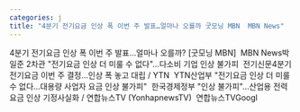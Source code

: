 ```yaml
---
categories: j
title: "4분기 전기요금 인상 폭 이번 주 발표…얼마나 오를까 굿모닝 MBN  MBN News"
---
```

4분기 전기요금 인상 폭 이번 주 발표…얼마나 오를까? [굿모닝 MBN]&nbsp;&nbsp;MBN News박일준 2차관 "전기요금 인상 더 미룰 수 없다"…다소비 기업 인상 불가피&nbsp;&nbsp;전기신문4분기 전기요금 이번 주 결정...인상 폭 놓고 대립 / YTN&nbsp;&nbsp;YTN산업부 "전기요금 인상 더 미룰 수 없다…대용량 사업자 요금 인상 불가피"&nbsp;&nbsp;한국경제정부 "인상 불가피"…산업용 전력요금 인상 기정사실화 / 연합뉴스TV (YonhapnewsTV)&nbsp;&nbsp;연합뉴스TVGoogl